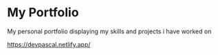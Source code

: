 # My Portfolio

My personal portfolio displaying my skills and projects i have worked on

https://devpascal.netlify.app/
